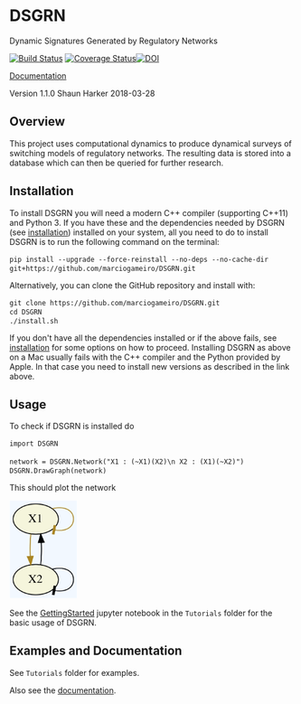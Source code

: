 # DSGRN
Dynamic Signatures Generated by Regulatory Networks

[![Build Status](https://travis-ci.org/shaunharker/DSGRN.svg?branch=master)](https://travis-ci.org/shaunharker/DSGRN) [![Coverage Status](https://coveralls.io/repos/github/shaunharker/DSGRN/badge.svg?branch=master)](https://coveralls.io/github/shaunharker/DSGRN?branch=master)[![DOI](https://zenodo.org/badge/35697682.svg)](https://zenodo.org/badge/latestdoi/35697682)

[Documentation](http://dsgrn.readthedocs.io/en/latest/)

Version 1.1.0
Shaun Harker
2018-03-28

## Overview 

This project uses computational dynamics to produce
dynamical surveys of switching models of regulatory 
networks. The resulting data is stored into a database
which can then be queried for further research.

## Installation

To install DSGRN you will need a modern C++ compiler (supporting C++11) and Python 3. If you have these and the dependencies needed by DSGRN (see [installation](Install.md)) installed on your system, all you need to do to install DSGRN is to run the following command on the terminal:

	pip install --upgrade --force-reinstall --no-deps --no-cache-dir git+https://github.com/marciogameiro/DSGRN.git

Alternatively, you can clone the GitHub repository and install with:

	git clone https://github.com/marciogameiro/DSGRN.git
	cd DSGRN
	./install.sh

If you don't have all the dependencies installed or if the above fails, see [installation](Install.md) for some options on how to proceed. Installing DSGRN as above on a Mac usually fails with the C++ compiler and the Python provided by Apple. In that case you need to install new versions as described in the link above.

## Usage

To check if DSGRN is installed do

```python,test
import DSGRN

network = DSGRN.Network("X1 : (~X1)(X2)\n X2 : (X1)(~X2)")
DSGRN.DrawGraph(network)
```

This should plot the network

<img src="network.png" width="120">

See the [GettingStarted](https://github.com/marciogameiro/DSGRN/blob/master/Tutorials/GettingStarted.ipynb) jupyter notebook in the `Tutorials` folder for the basic usage of DSGRN.

## Examples and Documentation

See `Tutorials` folder for examples.

Also see the [documentation](https://shaunharker.github.io/DSGRN/).
